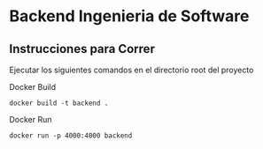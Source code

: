 # Backend Ingenieria de Software
## Instrucciones para Correr
Ejecutar los siguientes comandos en el directorio root del proyecto

Docker Build
```
docker build -t backend .
```

Docker Run
```
docker run -p 4000:4000 backend
```
